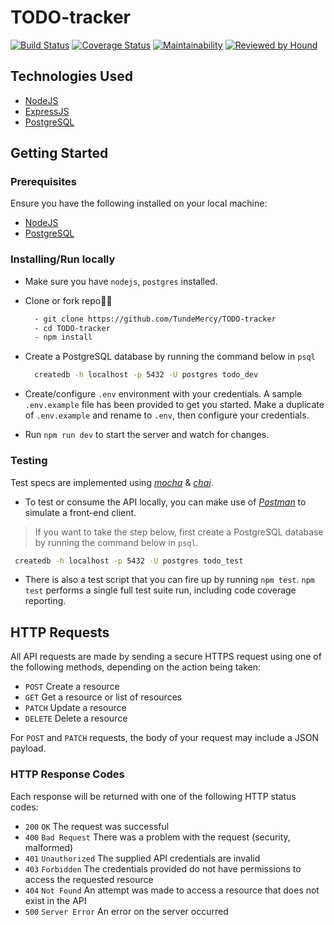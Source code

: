 # TODO-tracker
[![Build Status](https://travis-ci.org/devcareer/Dae-Alright-Backend.svg?branch=develop)](https://travis-ci.org/devcareer/Dae-Alright-Backend)
[![Coverage Status](https://coveralls.io/repos/github/devcareer/Dae-Alright-Backend/badge.svg?branch=develop)](https://coveralls.io/github/devcareer/Dae-Alright-Backend?branch=develop)
[![Maintainability](https://api.codeclimate.com/v1/badges/ca21463843302a0d5b8f/maintainability)](https://codeclimate.com/github/devcareer/Dae-Alright-Backend/maintainability)
[![Reviewed by Hound](https://img.shields.io/badge/Reviewed_by-Hound-8E64B0.svg)](https://houndci.com)


## Technologies Used

- [NodeJS](https://nodejs.org/en/download/)
- [ExpressJS](https://expressjs.com/)
- [PostgreSQL](https://www.postgresql.org/download/)


## Getting Started

### Prerequisites

Ensure you have the following installed on your local machine:

- [NodeJS](https://nodejs.org/en/download/)
- [PostgreSQL](https://www.postgresql.org/download/)

### Installing/Run locally

- Make sure you have `nodejs`, `postgres` installed.

- Clone or fork repo🤷‍♂

  ```bash
    - git clone https://github.com/TundeMercy/TODO-tracker
    - cd TODO-tracker
    - npm install
  ```

- Create a PostgreSQL database by running the command below in `psql`

  ```bash
    createdb -h localhost -p 5432 -U postgres todo_dev
  ```

- Create/configure `.env` environment with your credentials. A sample `.env.example` file has been provided to get you started. Make a duplicate of `.env.example` and rename to `.env`, then configure your credentials.

- Run `npm run dev` to start the server and watch for changes.

### Testing

Test specs are implemented using [_mocha_](https://mochajs.org) & [_chai_](https://chiajs.com).

- To test or consume the API locally, you can make use of [_Postman_](https://www.getpostman.com) to simulate a front-end client.

> If you want to take the step below, first create a PostgreSQL database by running the command below in `psql`.

  ```bash
   createdb -h localhost -p 5432 -U postgres todo_test
  ```

- There is also a test script that you can fire up by running `npm test`. `npm test` performs a single full test suite run, including code coverage reporting.


## HTTP Requests

All API requests are made by sending a secure HTTPS request using one of the following methods, depending on the action being taken:

- `POST` Create a resource
- `GET` Get a resource or list of resources
- `PATCH` Update a resource
- `DELETE` Delete a resource

For `POST` and `PATCH` requests, the body of your request may include a JSON payload.

### HTTP Response Codes

Each response will be returned with one of the following HTTP status codes:

- `200` `OK` The request was successful
- `400` `Bad Request` There was a problem with the request (security, malformed)
- `401` `Unauthorized` The supplied API credentials are invalid
- `403` `Forbidden` The credentials provided do not have permissions to access the requested resource
- `404` `Not Found` An attempt was made to access a resource that does not exist in the API
- `500` `Server Error` An error on the server occurred
